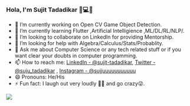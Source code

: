 ### Hola, I'm Sujit Tadadikar 👨💻👋

- 🔭 I’m currently working on  Open CV Game Object Detection.
- 🌱 I’m currently learning Flutter ,Artificial Intelligience ,ML/DL/RL/NLP/. 
- 👯 I’m looking to collaborate on LinkedIn for providing Mentorship.
- 🤔 I’m looking for help with Algebra/Calculus/Stats/Probablity.
- 💬 Ask me about Computer Science or any tech related stuff or if you want clear your doubts in computer programming.
- 📫 How to reach me: [LinkedIn - @sujit-tadadikar](https://www.linkedin.com/in/sujit-tadadikar-0000ba97/),
											[Twitter - @suju_tadadikar](https://twitter.com/suju_tadadikar) ,
											[Instagram - @sujjuuuuuuuuuuu](https://www.instagram.com/sujjuuuuuuuuuuu/) 
- 😄 Pronouns: He/His
- ⚡ Fun fact: I laugh out very loudly 🤣😂 and go crazy😜.


<img src="https://github-readme-stats.vercel.app/api?username=120296Soumyaju&&show_icons=true&title_color=ffffff&icon_color=bb2acf&text_color=daf7dc&bg_color=191919">


